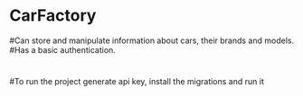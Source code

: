 # CarFactory
#Can store and manipulate information about cars, their brands and models.
#Has a basic authentication.
#
#To run the project generate api key, install the migrations and run it
